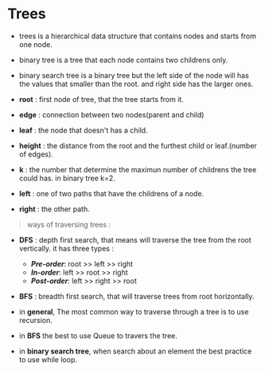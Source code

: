 # Trees 



- trees is a hierarchical data structure that contains nodes and starts from one node.

- binary tree is a tree that each node contains two childrens only.

- binary search tree is a binary tree but the left side of the node will has the values that smaller than the root. and right side has the larger ones.

- **root** : first node of tree, that the tree starts from it.

- **edge** : connection between two nodes(parent and child)

- **leaf** : the node that doesn't has a child.

- **height** : the distance from the root and the furthest child or leaf.(number of edges).

- **k** : the number that determine the maximun number of childrens the tree could has. in binary tree k=2.

- **left** : one of two paths that have the childrens of a node.

- **right** : the other path.

>  ways of traversing trees :

  - **DFS** : depth first search, that means will traverse the tree from the root vertically. it has three types :

    - ***Pre-order***: root >> left >> right
    - ***In-order***: left >> root >> right
    - ***Post-order***: left >> right >> root

  - **BFS** : breadth first search, that will traverse trees from root horizontally.

- in **general**, The most common way to traverse through a tree is to use recursion.

- in **BFS** the best to use Queue to travers the tree.

- in **binary search tree**, when search about an element the best practice to use while loop.